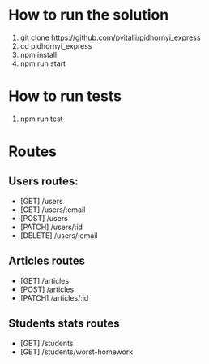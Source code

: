 # How to run the solution

1. git clone https://github.com/pvitalii/pidhornyi_express
2. cd pidhornyi_express
3. npm install
4. npm run start

# How to run tests

1. npm run test

# Routes
## Users routes:
- [GET] /users
- [GET] /users/:email
- [POST] /users
- [PATCH] /users/:id
- [DELETE] /users/:email

## Articles routes
- [GET] /articles
- [POST] /articles
- [PATCH] /articles/:id

## Students stats routes
- [GET] /students
- [GET] /students/worst-homework
